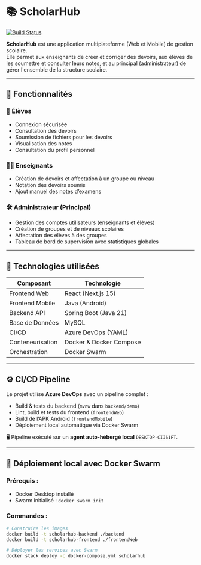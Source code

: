 # 📚 ScholarHub

[![Build Status](https://dev.azure.com/DouaaAmeziane/ScholarHub/_apis/build/status/douaaea.ScholarHub%20(5)?branchName=main)](https://dev.azure.com/DouaaAmeziane/ScholarHub/_build/latest?definitionId=5&branchName=main)

**ScholarHub** est une application multiplateforme (Web et Mobile) de gestion scolaire.  
Elle permet aux enseignants de créer et corriger des devoirs, aux élèves de les soumettre et consulter leurs notes, et au principal (administrateur) de gérer l'ensemble de la structure scolaire.

---

## 🚀 Fonctionnalités

### 👤 Élèves
- Connexion sécurisée
- Consultation des devoirs
- Soumission de fichiers pour les devoirs
- Visualisation des notes
- Consultation du profil personnel

### 👨‍🏫 Enseignants
- Création de devoirs et affectation à un groupe ou niveau
- Notation des devoirs soumis
- Ajout manuel des notes d’examens

### 🛠 Administrateur (Principal)
- Gestion des comptes utilisateurs (enseignants et élèves)
- Création de groupes et de niveaux scolaires
- Affectation des élèves à des groupes
- Tableau de bord de supervision avec statistiques globales

---

## 🧰 Technologies utilisées

| Composant        | Technologie         |
|------------------|---------------------|
| Frontend Web     | React (Next.js 15)  |
| Frontend Mobile  | Java (Android)      |
| Backend API      | Spring Boot (Java 21) |
| Base de Données  | MySQL               |
| CI/CD            | Azure DevOps (YAML) |
| Conteneurisation | Docker & Docker Compose |
| Orchestration    | Docker Swarm        |

---

## ⚙️ CI/CD Pipeline

Le projet utilise **Azure DevOps** avec un pipeline complet :

- Build & tests du backend (`mvnw` dans `backend/demo`)
- Lint, build et tests du frontend (`frontendWeb`)
- Build de l’APK Android (`frontendMobile`)
- Déploiement local automatique via Docker Swarm

🖥️ Pipeline exécuté sur un **agent auto-hébergé local** `DESKTOP-CIJ61FT`.

---

## 🐳 Déploiement local avec Docker Swarm

### Prérequis :
- Docker Desktop installé
- Swarm initialisé : `docker swarm init`

### Commandes :
```bash
# Construire les images
docker build -t scholarhub-backend ./backend
docker build -t scholarhub-frontend ./frontendWeb

# Déployer les services avec Swarm
docker stack deploy -c docker-compose.yml scholarhub
